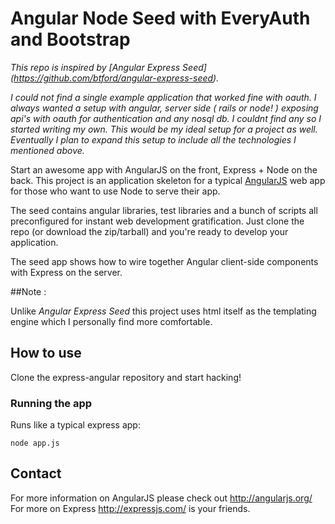 # Angular Node Seed with EveryAuth and Bootstrap


_This repo is inspired by [Angular Express Seed] (https://github.com/btford/angular-express-seed)._

_I could not find a single example application that worked fine with oauth. I always wanted a setup with
angular, server side ( rails or node! ) exposing api's with oauth for authentication and any nosql db. I couldnt find any
so I started writing my own. This would be my ideal setup for a project as well. Eventually I plan to expand this setup to
include all the technologies I mentioned above._

Start an awesome app with AngularJS on the front, Express + Node on the back. This project is an
application skeleton for a typical [AngularJS](http://angularjs.org/) web app for those who want
to use Node to serve their app.

The seed contains angular libraries, test libraries and a bunch of scripts all preconfigured for
instant web development gratification. Just clone the repo (or download the zip/tarball) and
you're ready to develop your application.

The seed app shows how to wire together Angular client-side components with Express on the server.

##Note :

Unlike _Angular Express Seed_ this project uses html itself as the templating engine which I personally find more comfortable.

## How to use

Clone the express-angular repository and start hacking!

### Running the app

Runs like a typical express app:

    node app.js

## Contact

For more information on AngularJS please check out http://angularjs.org/
For more on Express http://expressjs.com/ is
your friends.
